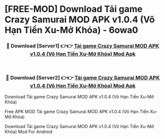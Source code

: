 # [FREE-MOD] Download Tải game Crazy Samurai MOD APK v1.0.4 (Vô Hạn Tiền Xu-Mở Khóa) - 6owa0


<div align="center">
<h3>🔴 Download [Server1] 👉👉 <a href="https://apk-comot.site?title=Tải_game_Crazy_Samurai_MOD_APK_v1.0.4_(Vô_Hạn_Tiền_Xu-Mở_Khóa)">Tải game Crazy Samurai MOD APK v1.0.4 (Vô Hạn Tiền Xu-Mở Khóa) Mod Apk</a></h3><br>

<h3>🔴 Download [Server2] 👉👉 <a href="https://apk-comot.site?title=Tải_game_Crazy_Samurai_MOD_APK_v1.0.4_(Vô_Hạn_Tiền_Xu-Mở_Khóa)">Tải game Crazy Samurai MOD APK v1.0.4 (Vô Hạn Tiền Xu-Mở Khóa) Mod Apk</a></h3>
</div>



Download Tải game Crazy Samurai MOD APK v1.0.4 (Vô Hạn Tiền Xu-Mở Khóa) 

Free APK MOD Tải game Crazy Samurai MOD APK v1.0.4 (Vô Hạn Tiền Xu-Mở Khóa) 

Download Tải game Crazy Samurai MOD APK v1.0.4 (Vô Hạn Tiền Xu-Mở Khóa) Mod For Android

